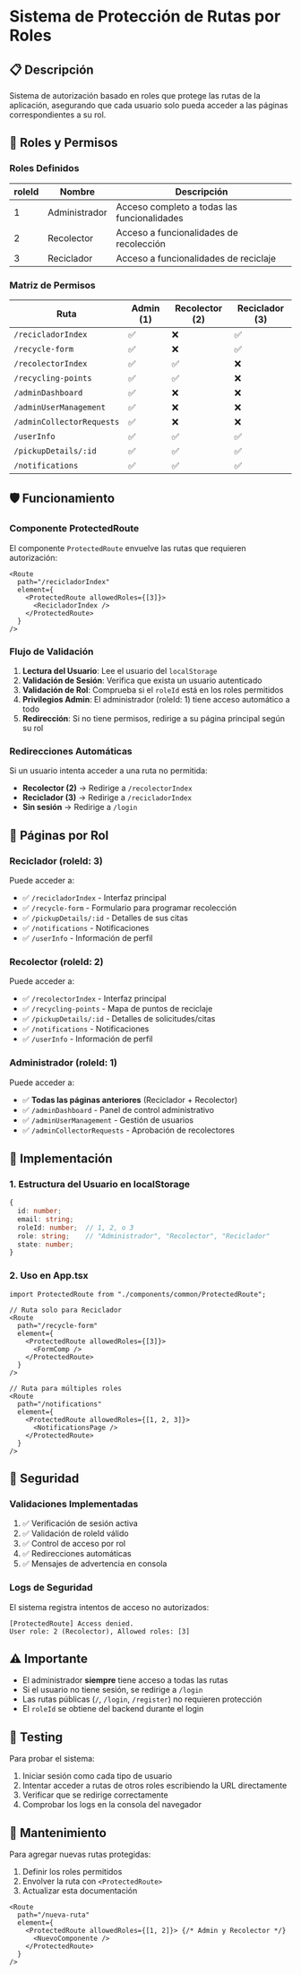 # Sistema de Protección de Rutas por Roles

## 📋 Descripción

Sistema de autorización basado en roles que protege las rutas de la aplicación, asegurando que cada usuario solo pueda acceder a las páginas correspondientes a su rol.

## 🔐 Roles y Permisos

### Roles Definidos

| roleId | Nombre | Descripción |
|--------|--------|-------------|
| 1 | Administrador | Acceso completo a todas las funcionalidades |
| 2 | Recolector | Acceso a funcionalidades de recolección |
| 3 | Reciclador | Acceso a funcionalidades de reciclaje |

### Matriz de Permisos

| Ruta | Admin (1) | Recolector (2) | Reciclador (3) |
|------|-----------|----------------|----------------|
| `/recicladorIndex` | ✅ | ❌ | ✅ |
| `/recycle-form` | ✅ | ❌ | ✅ |
| `/recolectorIndex` | ✅ | ✅ | ❌ |
| `/recycling-points` | ✅ | ✅ | ❌ |
| `/adminDashboard` | ✅ | ❌ | ❌ |
| `/adminUserManagement` | ✅ | ❌ | ❌ |
| `/adminCollectorRequests` | ✅ | ❌ | ❌ |
| `/userInfo` | ✅ | ✅ | ✅ |
| `/pickupDetails/:id` | ✅ | ✅ | ✅ |
| `/notifications` | ✅ | ✅ | ✅ |

## 🛡️ Funcionamiento

### Componente ProtectedRoute

El componente `ProtectedRoute` envuelve las rutas que requieren autorización:

```tsx
<Route 
  path="/recicladorIndex" 
  element={
    <ProtectedRoute allowedRoles={[3]}>
      <RecicladorIndex />
    </ProtectedRoute>
  } 
/>
```

### Flujo de Validación

1. **Lectura del Usuario**: Lee el usuario del `localStorage`
2. **Validación de Sesión**: Verifica que exista un usuario autenticado
3. **Validación de Rol**: Comprueba si el `roleId` está en los roles permitidos
4. **Privilegios Admin**: El administrador (roleId: 1) tiene acceso automático a todo
5. **Redirección**: Si no tiene permisos, redirige a su página principal según su rol

### Redirecciones Automáticas

Si un usuario intenta acceder a una ruta no permitida:

- **Recolector (2)** → Redirige a `/recolectorIndex`
- **Reciclador (3)** → Redirige a `/recicladorIndex`
- **Sin sesión** → Redirige a `/login`

## 📱 Páginas por Rol

### Reciclador (roleId: 3)

Puede acceder a:
- ✅ `/recicladorIndex` - Interfaz principal
- ✅ `/recycle-form` - Formulario para programar recolección
- ✅ `/pickupDetails/:id` - Detalles de sus citas
- ✅ `/notifications` - Notificaciones
- ✅ `/userInfo` - Información de perfil

### Recolector (roleId: 2)

Puede acceder a:
- ✅ `/recolectorIndex` - Interfaz principal
- ✅ `/recycling-points` - Mapa de puntos de reciclaje
- ✅ `/pickupDetails/:id` - Detalles de solicitudes/citas
- ✅ `/notifications` - Notificaciones
- ✅ `/userInfo` - Información de perfil

### Administrador (roleId: 1)

Puede acceder a:
- ✅ **Todas las páginas anteriores** (Reciclador + Recolector)
- ✅ `/adminDashboard` - Panel de control administrativo
- ✅ `/adminUserManagement` - Gestión de usuarios
- ✅ `/adminCollectorRequests` - Aprobación de recolectores

## 🔧 Implementación

### 1. Estructura del Usuario en localStorage

```typescript
{
  id: number;
  email: string;
  roleId: number;  // 1, 2, o 3
  role: string;    // "Administrador", "Recolector", "Reciclador"
  state: number;
}
```

### 2. Uso en App.tsx

```tsx
import ProtectedRoute from "./components/common/ProtectedRoute";

// Ruta solo para Reciclador
<Route 
  path="/recycle-form" 
  element={
    <ProtectedRoute allowedRoles={[3]}>
      <FormComp />
    </ProtectedRoute>
  } 
/>

// Ruta para múltiples roles
<Route 
  path="/notifications" 
  element={
    <ProtectedRoute allowedRoles={[1, 2, 3]}>
      <NotificationsPage />
    </ProtectedRoute>
  } 
/>
```

## 🚨 Seguridad

### Validaciones Implementadas

1. ✅ Verificación de sesión activa
2. ✅ Validación de roleId válido
3. ✅ Control de acceso por rol
4. ✅ Redirecciones automáticas
5. ✅ Mensajes de advertencia en consola

### Logs de Seguridad

El sistema registra intentos de acceso no autorizados:

```
[ProtectedRoute] Access denied. 
User role: 2 (Recolector), Allowed roles: [3]
```

## ⚠️ Importante

- El administrador **siempre** tiene acceso a todas las rutas
- Si el usuario no tiene sesión, se redirige a `/login`
- Las rutas públicas (`/`, `/login`, `/register`) no requieren protección
- El `roleId` se obtiene del backend durante el login

## 🧪 Testing

Para probar el sistema:

1. Iniciar sesión como cada tipo de usuario
2. Intentar acceder a rutas de otros roles escribiendo la URL directamente
3. Verificar que se redirige correctamente
4. Comprobar los logs en la consola del navegador

## 📝 Mantenimiento

Para agregar nuevas rutas protegidas:

1. Definir los roles permitidos
2. Envolver la ruta con `<ProtectedRoute>`
3. Actualizar esta documentación

```tsx
<Route 
  path="/nueva-ruta" 
  element={
    <ProtectedRoute allowedRoles={[1, 2]}> {/* Admin y Recolector */}
      <NuevoComponente />
    </ProtectedRoute>
  } 
/>
```
